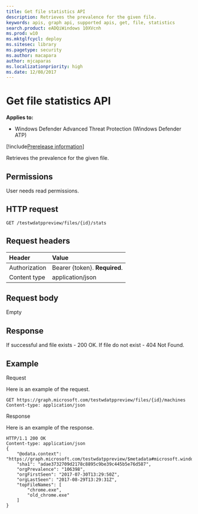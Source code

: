 ```yaml
---
title: Get file statistics API
description: Retrieves the prevalence for the given file.
keywords: apis, graph api, supported apis, get, file, statistics
search.product: eADQiWindows 10XVcnh
ms.prod: w10
ms.mktglfcycl: deploy
ms.sitesec: library
ms.pagetype: security
ms.author: macapara
author: mjcaparas
ms.localizationpriority: high
ms.date: 12/08/2017
---
```


# Get file statistics API

**Applies to:**

- Windows Defender Advanced Threat Protection (Windows Defender ATP)

[!include[Prerelease information](prerelease.md)]

Retrieves the prevalence for the given file.

## Permissions
User needs read permissions.

## HTTP request
```
GET /testwdatppreview/files/{id}/stats
```

## Request headers

Header | Value 
:---|:---
Authorization | Bearer {token}. **Required**.
Content type | application/json


## Request body
Empty

## Response
If successful and file exists - 200 OK.
If file do not exist - 404 Not Found.


## Example

Request

Here is an example of the request.

```
GET https://graph.microsoft.com/testwdatppreview/files/{id}/machines
Content-type: application/json
```

Response

Here is an example of the response.


```
HTTP/1.1 200 OK
Content-type: application/json
{
    "@odata.context": "https://graph.microsoft.com/testwdatppreview/$metadata#microsoft.windowsDefenderATP.api.InOrgFileStats",
    "sha1": "adae3732709d2178c8895c9be39c445b5e76d587",
    "orgPrevalence": "106398",
    "orgFirstSeen": "2017-07-30T13:29:50Z",
    "orgLastSeen": "2017-08-29T13:29:31Z",
    "topFileNames": [
        "chrome.exe",
        "old_chrome.exe"
    ]
}
```
